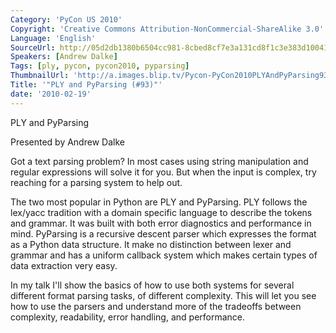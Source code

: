 ```yaml
---
Category: 'PyCon US 2010'
Copyright: 'Creative Commons Attribution-NonCommercial-ShareAlike 3.0'
Language: 'English'
SourceUrl: http://05d2db1380b6504cc981-8cbed8cf7e3a131cd8f1c3e383d10041.r93.cf2.rackcdn.com/pycon-us-2010/265_ply-and-pyparsing-93.m4v
Speakers: [Andrew Dalke]
Tags: [ply, pycon, pycon2010, pyparsing]
ThumbnailUrl: 'http://a.images.blip.tv/Pycon-PyCon2010PLYAndPyParsing93735-488.jpg'
Title: '"PLY and PyParsing (#93)"'
date: '2010-02-19'
---
```

PLY and PyParsing

  
Presented by Andrew Dalke

  
Got a text parsing problem? In most cases using string manipulation and
regular expressions will solve it for you. But when the input is complex, try
reaching for a parsing system to help out.

  
The two most popular in Python are PLY and PyParsing. PLY follows the lex/yacc
tradition with a domain specific language to describe the tokens and grammar.
It was built with both error diagnostics and performance in mind. PyParsing is
a recursive descent parser which expresses the format as a Python data
structure. It make no distinction between lexer and grammar and has a uniform
callback system which makes certain types of data extraction very easy.

  
In my talk I'll show the basics of how to use both systems for several
different format parsing tasks, of different complexity. This will let you see
how to use the parsers and understand more of the tradeoffs between
complexity, readability, error handling, and performance.

